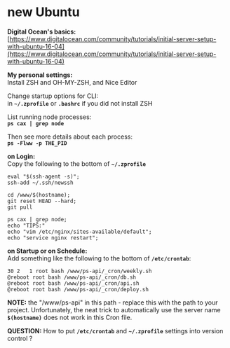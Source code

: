 # new Ubuntu

**Digital Ocean's basics:**  
[https://www.digitalocean.com/community/tutorials/initial-server-setup-with-ubuntu-16-04](https://www.digitalocean.com/community/tutorials/initial-server-setup-with-ubuntu-16-04)

**My personal settings:**  
Install ZSH and OH-MY-ZSH, and Nice Editor

Change startup options for CLI:  
in **`~/.zprofile`** or **`.bashrc`** if you did not install ZSH

List running node processes:  
**`ps cax | grep node`**

Then see more details about each process:  
**`ps -Flww -p THE_PID`**

**on Login:**  
Copy the following to the bottom of **`~/.zprofile`**

```text
eval "$(ssh-agent -s)";  
ssh-add ~/.ssh/newssh  

cd /www/$(hostname);  
git reset HEAD --hard;  
git pull  

ps cax | grep node;  
echo "TIPS:"  
echo "vim /etc/nginx/sites-available/default";  
echo "service nginx restart";
```

**on Startup or on Schedule:**  
Add something like the following to the bottom of **`/etc/crontab`**:

```text
30 2   1 root bash /www/ps-api/_cron/weekly.sh  
@reboot root bash /www/ps-api/_cron/db.sh  
@reboot root bash /www/ps-api/_cron/api.sh  
@reboot root bash /www/ps-api/_cron/deploy.sh
```

**NOTE:** the "/www/ps-api" in this path - replace this with the path to your project. Unfortunately, the neat trick to automatically use the server name **`$(hostname)`** does not work in this Cron file.

**QUESTION:** How to put **`/etc/crontab`** and **`~/.zprofile`** settings into version control ?

